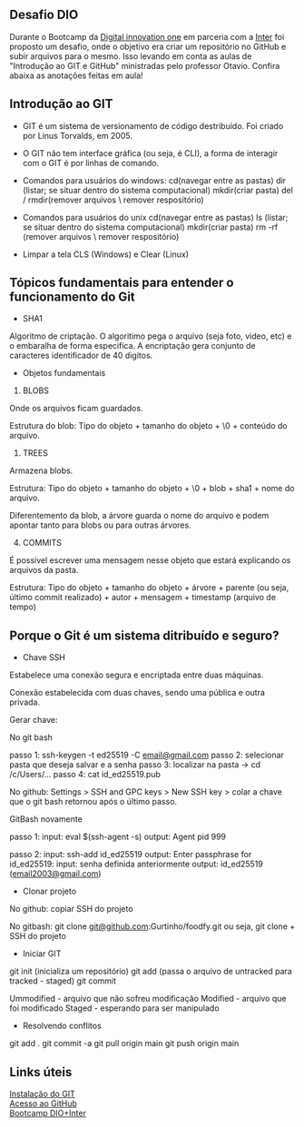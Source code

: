## Desafio DIO 

Durante o Bootcamp da [Digital innovation one](https://web.dio.me/home) em parceria com a [Inter](https://www.bancointer.com.br/superapp/?utm_source=google&utm_medium=cpc&utm_campaign=Pesquisa+Brand&gclid=CjwKCAiAtouOBhA6EiwA2nLKH-_eJJ2s6QokogX5syb1sjsFr2nC5HRbGTaESV0ri4QnQhLD39daHBoCFIwQAvD_BwE) foi proposto um desafio, onde o objetivo era criar um repositório no GitHub e subir arquivos para o mesmo. Isso levando em conta as aulas de "Introdução ao GIT e GitHub" ministradas pelo professor Otavio. Confira abaixa as anotações feitas em aula!

## Introdução ao GIT

 - GIT é um sistema de versionamento de código destribuído. Foi criado por Linus Torvalds, em 2005.

 - O GIT não tem interface gráfica (ou seja, é CLI), a forma de interagir com o GIT é por linhas de comando.

 - Comandos para usuários do windows:
cd(navegar entre as pastas)
dir (listar; se situar dentro do sistema computacional)
mkdir(criar pasta)
del / rmdir(remover arquivos \ remover respositório)

 - Comandos para usuários do unix
cd(navegar entre as pastas)
ls (listar; se situar dentro do sistema computacional)
mkdir(criar pasta)
rm -rf (remover arquivos \ remover respositório)

 - Limpar a tela 
CLS (Windows) e Clear (Linux)

## Tópicos fundamentais para entender o funcionamento do Git

- SHA1

Algoritmo de criptação. O algoritimo pega o arquivo (seja foto, video, etc) e o embaralha de forma especifica. A encriptação gera conjunto de caracteres identificador de 40 digitos.

- Objetos fundamentais

1. BLOBS

Onde os arquivos ficam guardados. 

Estrutura do blob: Tipo do objeto + tamanho do objeto + \0 + conteúdo do arquivo.

1. TREES

Armazena blobs. 

Estrutura: Tipo do objeto + tamanho do objeto + \0 + blob + sha1 + nome do arquivo.

Diferentemento da blob, a árvore guarda o nome do arquivo e podem apontar tanto para blobs ou para outras árvores.

4. COMMITS

É possivel escrever uma mensagem nesse objeto que estará explicando os arquivos da pasta.

Estrutura: Tipo do objeto + tamanho do objeto + árvore + parente (ou seja, último commit realizado) + autor + mensagem + timestamp (arquivo de tempo)

 ## Porque o Git é um sistema ditribuído e seguro?

 - Chave SSH

Estabelece uma conexão segura e encriptada entre duas máquinas. 

Conexão estabelecida com duas chaves, sendo uma pública e outra privada.

Gerar chave: 

No git bash 

passo 1: ssh-keygen -t ed25519 -C email@gmail.com
passo 2: selecionar pasta que deseja salvar e a senha
passo 3: localizar na pasta -> cd /c/Users/...
passo 4: cat id_ed25519.pub

No github: Settings > SSH and GPC keys > New SSH key > colar a chave que o git bash retornou após o último passo.

GitBash novamente

passo 1:
input:  eval $(ssh-agent -s)
output: Agent pid 999

passo 2: 
input: ssh-add id_ed25519
output: Enter passphrase for id_ed25519:
input: senha definida anteriormente
output: id_ed25519 (email2003@gmail.com)

 - Clonar projeto

No github: copiar SSH do projeto

No gitbash: git clone git@github.com:Gurtinho/foodfy.git
ou seja, git clone + SSH do projeto

 - Iniciar GIT

git init (inicializa um repositório)
git add (passa o arquivo de untracked para tracked - staged)
git commit

Ummodified - arquivo que não sofreu modificação
Modified - arquivo que foi modificado
Staged - esperando para ser manipulado

 - Resolvendo conflitos

git add .
git commit -a 
git pull origin main
git push origin main

## Links úteis

[Instalação do GIT](https://git-scm.com/downloads) <br>
[Acesso ao GitHub](https://github.com/) <br>
[Bootcamp DIO+Inter](https://web.dio.me/track/inter-frontend-developer?tab=path)

